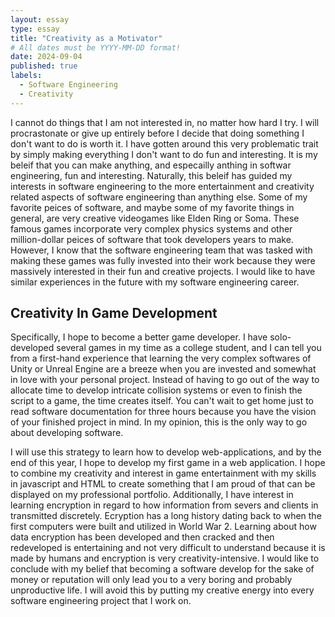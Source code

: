 ```yaml
---
layout: essay
type: essay
title: "Creativity as a Motivator"
# All dates must be YYYY-MM-DD format!
date: 2024-09-04
published: true
labels:
  - Software Engineering
  - Creativity
---
```


  I cannot do things that I am not interested in, no matter how hard I try. I will procrastonate or give up entirely before I decide that doing something I don't want to do is worth it. I have gotten around this very problematic trait by simply making everything I don't want to do fun and interesting. 
It is my beleif that you can make anything, and especailly anthing in softwar engineering, fun and interesting. Naturally, this beleif has guided my interests in software engineering to the more entertainment and creativity related aspects of software engineering than anything else. Some of my favorite
peices of software, and maybe some of my favorite things in general, are very creative videogames like Elden Ring or Soma. These famous games incorporate very complex physics systems and other million-dollar peices of software that took developers years to make. However, I know that the software 
engineering team that was tasked with making these games was fully invested into their work because they were massively interested in their fun and creative projects. I would like to have similar experiences in the future with my software engineering career.

## Creativity In Game Development

  Specifically, I hope to become a better game developer. I have solo-developed several games in my time as a college student, and I can tell you from a first-hand experience that learning the very complex softwares of Unity or Unreal Engine are a breeze when you are invested and somewhat in love with 
your personal project. Instead of having to go out of the way to allocate time to develop intricate collision systems or even to finish the script to a game, the time creates itself. You can't wait to get home just to read software documentation for three hours because you have the vision of your finished
project in mind. In my opinion, this is the only way to go about developing software. 

  I will use this strategy to learn how to develop web-applications, and by the end of this year, I hope to develop my first game in a web application. I hope to combine my creativity and interest in game entertainment with my skills in javascript and HTML to create something that I am proud of that can be 
displayed on my professional portfolio. Additionally, I have interest in learning encryption in regard to how information from severs and clients in transmitted discretely. Ecryption has a long history dating back to when the first computers were built and utilized in World War 2. Learning about how data
encryption has been developed and then cracked and then redeveloped is entertaining and not very difficult to understand because it is made by humans and encryption is very creativity-intensive. I would like to conclude with my belief that becoming a software develop for the sake of money or reputation will
only lead you to a very boring and probably unproductive life. I will avoid this by putting my creative energy into every software engineering project that I work on. 
